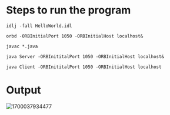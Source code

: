 # Steps to run the program

```
idlj -fall HelloWorld.idl
```

```
orbd -ORBInitialPort 1050 -ORBInitialHost localhost&
```

```
javac *.java
```

```
java Server -ORBInititalPort 1050 -ORBInitialHost localhost&
```

```
java Client -ORBInititalPort 1050 -ORBInitialHost localhost
```



# Output

![1700037934477](https://file+.vscode-resource.vscode-cdn.net/Users/nagatharunmakkena/Desktop/Semester%207/Distributed%20Systems/Labs/Lab-7/Prob-2/image/steps/1700037934477.png)
